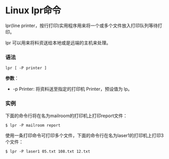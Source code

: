 
# Linux lpr命令



lpr(line printer，按行打印)实用程序用来将一个或多个文件放入打印队列等待打印。

lpr 可以用来将料资送给本地或是远端的主机来处理。

### 语法

```
lpr [ -P printer ]
```

**参数**：

*   -p Printer: 将资料送至指定的打印机 Printer，预设值为 lp。

### 实例

下面的命令行将在名为mailroom的打印机上打印report文件：

```
$ lpr -P mailroom report 
```

使用一条打印命令可打印多个文件，下面的命令行在名为laser1的打印机上打印3个文件：

```
$ lpr -P laser1 05.txt 108.txt 12.txt 

```



